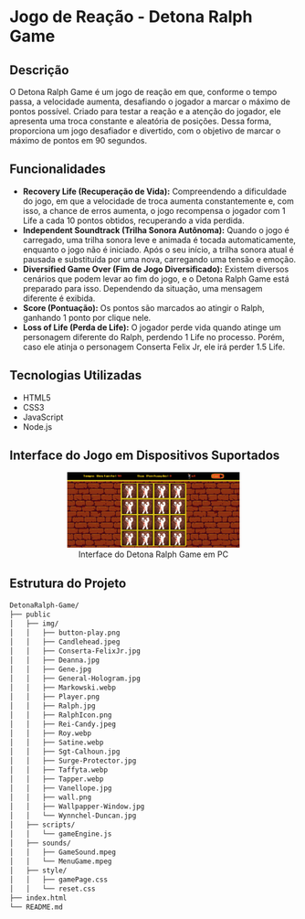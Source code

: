 # Jogo de Reação - Detona Ralph Game

## Descrição
O Detona Ralph Game é um jogo de reação em que, conforme o tempo passa, a velocidade aumenta, desafiando o jogador a marcar o máximo de pontos possível. Criado para testar a reação e a atenção do jogador, ele apresenta uma troca constante e aleatória de posições. Dessa forma, proporciona um jogo desafiador e divertido, com o objetivo de marcar o máximo de pontos em 90 segundos.

## Funcionalidades
- **Recovery Life (Recuperação de Vida):** Compreendendo a dificuldade do jogo, em que a velocidade de troca aumenta constantemente e, com isso, a chance de erros aumenta, o jogo recompensa o jogador com 1 Life a cada 10 pontos obtidos, recuperando a vida perdida.
- **Independent Soundtrack (Trilha Sonora Autônoma):** Quando o jogo é carregado, uma trilha sonora leve e animada é tocada automaticamente, enquanto o jogo não é iniciado. Após o seu início, a trilha sonora atual é pausada e substituída por uma nova, carregando uma tensão e emoção.
- **Diversified Game Over (Fim de Jogo Diversificado):** Existem diversos cenários que podem levar ao fim do jogo, e o Detona Ralph Game está preparado para isso. Dependendo da situação, uma mensagem diferente é exibida.
- **Score (Pontuação):** Os pontos são marcados ao atingir o Ralph, ganhando 1 ponto por clique nele.
- **Loss of Life (Perda de Life):** O jogador perde vida quando atinge um personagem diferente do Ralph, perdendo 1 Life no processo. Porém, caso ele atinja o personagem Conserta Felix Jr, ele irá perder 1.5 Life.

## Tecnologias Utilizadas
- HTML5
- CSS3
- JavaScript
- Node.js

## Interface do Jogo em Dispositivos Suportados

<p align="center">
    <img src="./public/img/Interface-PC.png" alt="Interface do Detona Ralph Game em PC" width="60%">
    <br>
    Interface do Detona Ralph Game em PC
</p>

## Estrutura do Projeto

```plaintext
DetonaRalph-Game/
├── public
│   ├── img/
│   │   ├── button-play.png
│   │   ├── Candlehead.jpeg
│   │   ├── Conserta-FelixJr.jpg
│   │   ├── Deanna.jpg
│   │   ├── Gene.jpg
│   │   ├── General-Hologram.jpg
│   │   ├── Markowski.webp
│   │   ├── Player.png
│   │   ├── Ralph.jpg
│   │   ├── RalphIcon.png
│   │   ├── Rei-Candy.jpeg
│   │   ├── Roy.webp
│   │   ├── Satine.webp
│   │   ├── Sgt-Calhoun.jpg
│   │   ├── Surge-Protector.jpg
│   │   ├── Taffyta.webp
│   │   ├── Tapper.webp
│   │   ├── Vanellope.jpg
│   │   ├── wall.png
│   │   ├── Wallpapper-Window.jpg
│   │   └── Wynnchel-Duncan.jpg
│   ├── scripts/
│   │   └── gameEngine.js
│   ├── sounds/
│   │   ├── GameSound.mpeg
│   │   └── MenuGame.mpeg
│   ├── style/
│   │   ├── gamePage.css
│   │   └── reset.css
├── index.html
└── README.md
```
